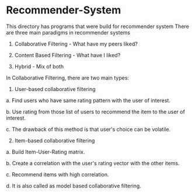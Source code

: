 # Recommender-System
This directory has programs that were build for recommender system
There are three main paradigms in recommender systems

1. Collaborative Filtering - What have my peers liked?

2. Content Based Filtering - What have I liked?

3. Hybrid - Mix of both


In Collaborative Filtering, there are two main types:
1. User-based collaborative filtering

  a. Find users who have same rating pattern with the user of interest.
  
  b. Use rating from those list of users to recommend the item to the user of interest.
  
  c. The drawback of this method is that user's choice can be volatile.
  
2. Item-based collaborative filtering

  a. Build Item-User-Rating matrix.
  
  b. Create a correlation with the user's rating vector with the other items.
  
  c. Recommend items with high correlation.
  
  d. It is also called as model based collaborative filtering.    
